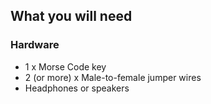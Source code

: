 ## What you will need

### Hardware

* 1 x Morse Code key
* 2 (or more) x Male-to-female jumper wires
* Headphones or speakers
